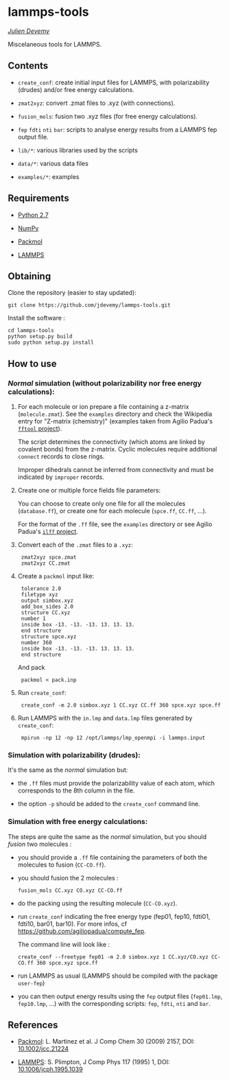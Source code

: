 lammps-tools
============

_[Julien Devemy](julien.devemy@univ-bpclermont.fr)_

Miscelaneous tools for LAMMPS.

Contents
--------

* `create_conf`: create initial input files for LAMMPS, with polarizability (drudes) and/or free energy calculations.

* `zmat2xyz`: convert .zmat files to .xyz (with connections).

* `fusion_mols`: fusion two .xyz files (for free energy calculations).

* `fep` `fdti` `nti` `bar`: scripts to analyse energy results from a LAMMPS fep output file.

* `lib/*`: various libraries used by the scripts

* `data/*`: various data files

* `examples/*`: examples


Requirements
------------

* [Python 2.7](http://www.python.org/)

* [NumPy](http://www.numpy.org/)

* [Packmol](http://www.ime.unicamp.br/~martinez/packmol/)

* [LAMMPS](http://lammps.sandia.gov/)


Obtaining
---------

Clone the repository (easier to stay updated):

    git clone https://github.com/jdevemy/lammps-tools.git

Install the software :

    cd lammps-tools
    python setup.py build
    sudo python setup.py install

How to use
----------

### *Normal* simulation (without polarizability nor free energy calculations):


1. For each molecule or ion prepare a file containing a z-matrix
   (`molecule.zmat`). See the `examples` directory and check the
   Wikipedia entry for "Z-matrix (chemistry)" (examples taken from
   Agilio Padua's [`fftool` project](https://github.com/agiliopadua/fftool)).
   
    The script determines the connectivity (which atoms are linked by covalent
   bonds) from the z-matrix. Cyclic molecules require additional
   `connect` records to close rings.

    Improper dihedrals cannot be
   inferred from connectivity and must be indicated by `improper`
   records.

2. Create one or multiple force fields file parameters:

    You can choose to create only one file for all the molecules (`database.ff`), 
   or create one for each molecule (`spce.ff`, `CC.ff`, ...).

    For the format of the `.ff` file, see the `examples` directory
   or see Agilio Padua's [`ilff` project](https://github.com/agiliopadua/ilff).

3. Convert each of the `.zmat` files to a `.xyz`:

        zmat2xyz spce.zmat
        zmat2xyz CC.zmat

4. Create a `packmol` input like: 

        tolerance 2.0
        filetype xyz
        output simbox.xyz
        add_box_sides 2.0
        structure CC.xyz
        number 1
        inside box -13. -13. -13. 13. 13. 13.
        end structure
        structure spce.xyz
        number 360
        inside box -13. -13. -13. 13. 13. 13.
        end structure

    And pack

        packmol < pack.inp

5. Run `create_conf`:

        create_conf -m 2.0 simbox.xyz 1 CC.xyz CC.ff 360 spce.xyz spce.ff  

6. Run LAMMPS with the `in.lmp` and `data.lmp` files generated by `create_conf`:

        mpirun -np 12 -np 12 /opt/lammps/lmp_openmpi -i lammps.input



### Simulation with polarizability (drudes):

It's the same as the *normal* simulation but:

  * the `.ff` files must provide the polarizability value of each atom, which corresponds to the 8th column in the file.

  * the option `-p` should be added to the `create_conf` command line.


### Simulation with free energy calculations:

The steps are quite the same as the *normal* simulation, but you should *fusion* two molecules :

  * you should provide a `.ff` file containing the parameters of both the molecules to fusion (`CC-CO.ff`).

  * you should fusion the 2 molecules :

        fusion_mols CC.xyz CO.xyz CC-CO.ff

  * do the packing using the resulting molecule (`CC-CO.xyz`).

  * run `create_conf` indicating the free energy type (fep01, fep10, fdti01, fdti10, bar01, bar10).
    For more infos, cf https://github.com/agiliopadua/compute_fep.
    
    The command line will look like :

        create_conf --freetype fep01 -m 2.0 simbox.xyz 1 CC.xyz/CO.xyz CC-CO.ff 360 spce.xyz spce.ff 

  * run LAMMPS as usual (LAMMPS should be compiled with the package `user-fep`)

  * you can then output energy results using the `fep` output files (`fep01.lmp`, `fep10.lmp`, ...)
    with the corresponding scripts: `fep`, `fdti`, `nti` and `bar`.

References
----------

* [Packmol](http://www.ime.unicamp.br/~martinez/packmol/):
  L. Martinez et al. J Comp Chem 30 (2009) 2157, DOI:
  [10.1002/jcc.21224](http://dx.doi.org/10.1002/jcc.21224)

* [LAMMPS](http://lammps.sandia.gov/): S. Plimpton, J Comp Phys
  117 (1995) 1, DOI:
  [10.1006/jcph.1995.1039](http://dx.doi.org/10.1006/jcph.1995.1039)

